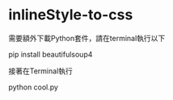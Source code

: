 # inlineStyle-to-css
需要額外下載Python套件，請在terminal執行以下

pip install beautifulsoup4

接著在Terminal執行

python cool.py
